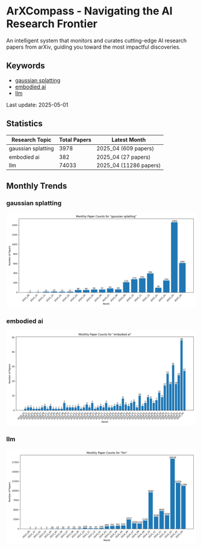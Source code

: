 # ArXCompass - Navigating the AI Research Frontier
An intelligent system that monitors and curates cutting-edge AI research papers from arXiv, guiding you toward the most impactful discoveries.

## Keywords

- [gaussian splatting](gaussian_splatting/)
- [embodied ai](embodied_ai/)
- [llm](llm/)

Last update: 2025-05-01

## Statistics

| Research Topic | Total Papers | Latest Month |
| --- | --- | --- |
| gaussian splatting | 3978 | 2025_04 (609 papers) |
| embodied ai | 382 | 2025_04 (27 papers) |
| llm | 74033 | 2025_04 (11286 papers) |

## Monthly Trends

### gaussian splatting

![Monthly Paper Counts for gaussian splatting](gaussian_splatting/monthly_stats.png)

### embodied ai

![Monthly Paper Counts for embodied ai](embodied_ai/monthly_stats.png)

### llm

![Monthly Paper Counts for llm](llm/monthly_stats.png)

